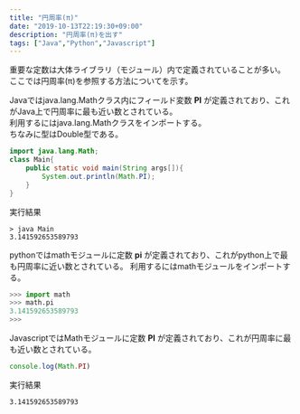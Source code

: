 ```yaml
---
title: "円周率(π)"
date: "2019-10-13T22:19:30+09:00"
description: "円周率(π)を出す"
tags: ["Java","Python","Javascript"]
---
```


重要な定数は大体ライブラリ（モジュール）内で定義されていることが多い。
ここでは円周率(π)を参照する方法についてを示す。

<div class="note_content_by_programming_language" id="note_content_Java">

Javaではjava.lang.Mathクラス内にフィールド変数 **PI** が定義されており、これがJava上で円周率に最も近い数とされている。  
利用するにはjava.lang.Mathクラスをインポートする。  
ちなみに型はDouble型である。  

```java
import java.lang.Math;
class Main{
    public static void main(String args[]){
        System.out.println(Math.PI);
    }
}
```

実行結果

```
> java Main   
3.141592653589793   
```

</div>
<div class="note_content_by_programming_language" id="note_content_Python">

pythonではmathモジュールに定数 **pi** が定義されており、これがpython上で最も円周率に近い数とされている。
利用するにはmathモジュールをインポートする。

```python
>>> import math
>>> math.pi
3.141592653589793
>>>
```

</div>
<div class="note_content_by_programming_language" id="note_content_Javascript">

JavascriptではMathモジュールに定数 **PI** が定義されており、これが円周率に最も近い数とされている。

```javascript
console.log(Math.PI)
```

実行結果

```
3.141592653589793
```

</div>

